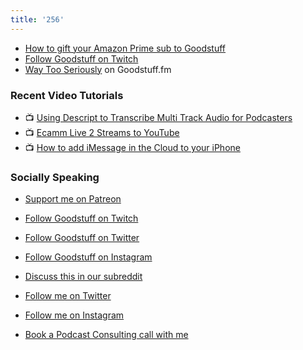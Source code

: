 ```yaml
---
title: '256'
---
```


* [How to gift your Amazon Prime sub to Goodstuff](https://www.youtube.com/watch?v=qHJSGyFtLHM)
* [Follow Goodstuff on Twitch](https://www.twitch.tv/goodstuff_fm)
* [Way Too Seriously](https://goodstuff.fm/wts/) on Goodstuff.fm

### Recent Video Tutorials

* 📺 [Using Descript to Transcribe Multi Track Audio for Podcasters](https://www.youtube.com/watch?v=wRWttnLOQiE)
* 📺 [Ecamm Live 2 Streams to YouTube](https://www.youtube.com/watch?v=lpr267l4VDM)
* 📺 [How to add iMessage in the Cloud to your iPhone](https://www.youtube.com/watch?v=-nrIxRkmFeo)

### Socially Speaking

* [Support me on Patreon](https://www.patreon.com/ichris)

* [Follow Goodstuff on Twitch](https://www.twitch.tv/goodstuff_fm)
* [Follow Goodstuff on Twitter](https://twitter.com/goodstufffm)
* [Follow Goodstuff on Instagram](https://www.instagram.com/goodstuff_fm/)
* [Discuss this in our subreddit](https://www.reddit.com/r/Goodstuff_fm/)

* [Follow me on Twitter](https://www.twitter.com/ichris)
* [Follow me on Instagram](https://www.instagram.com/ichrisv2/)
* [Book a Podcast Consulting call with me](https://calendly.com/ichris/podcast-consulting-call)
